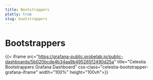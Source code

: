 ```yaml
---
title: Bootstrappers
plotly: true
slug: bootstrappers
---
```


# Bootstrappers

{{< iframe src="https://grafana-public.probelab.io/public-dashboards/5b020bcde4b34aa9b495265f2490d25a" title="Celestia Bootstrappers Grafana Dashboard" css-class="celestia-bootstrapper-grafana-iframe" width="100%" height="100vh">}}
